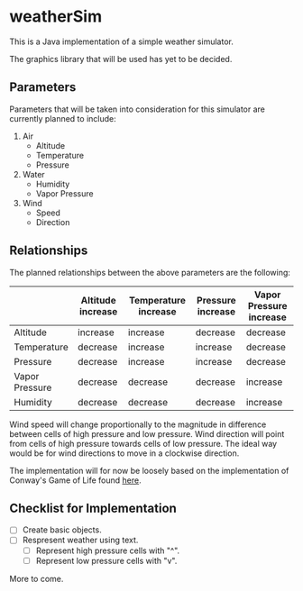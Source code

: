 # weatherSim
This is a Java implementation of a simple weather simulator. 

The graphics library that will be used has yet to be decided.

## Parameters

Parameters that will be taken into consideration for this simulator are currently planned to include:

1. Air
   * Altitude
   * Temperature
   * Pressure
2. Water
   * Humidity
   * Vapor Pressure
3. Wind
   * Speed
   * Direction

## Relationships

The planned relationships between the above parameters are the following:

|              |Altitude increase   |Temperature increase   |Pressure increase   |Vapor Pressure increase |
|--------------|--------------------|-----------------------|--------------------|------------------------|
|Altitude      |increase            |increase               |decrease            |decrease                |
|Temperature   |decrease            |increase               |increase            |decrease                |
|Pressure      |decrease            |increase               |increase            |decrease                |
|Vapor Pressure|decrease            |decrease               |decrease            |increase                |
|Humidity      |decrease            |decrease               |decrease            |increase                |

Wind speed will change proportionally to the magnitude in difference between cells of high pressure and low pressure.
Wind direction will point from cells of high pressure towards cells of low pressure. The ideal way would be for wind directions to move in a clockwise direction.

The implementation will for now be loosely based on the implementation of Conway's Game of Life found [here](https://bitstorm.org/gameoflife/code/).

## Checklist for Implementation

- [ ] Create basic objects.
- [ ] Respresent weather using text.
    - [ ] Represent high pressure cells with "^".
    - [ ] Represent low pressure cells with "v".

More to come.
